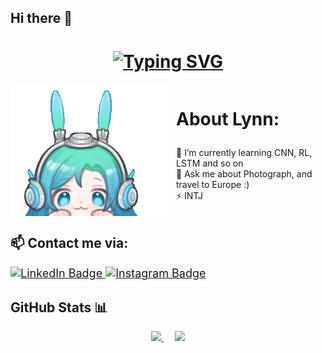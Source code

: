 ## Hi there 👋

<!--
**tomhitu/tomhitu** is a ✨ _special_ ✨ repository because its `README.md` (this file) appears on your GitHub profile.

Here are some ideas to get you started:

- 🌱 I’m currently learning AI
- 💬 Ask me about Photograph, and travel to Europe :)
- ⚡ INTJ 
-->

<div>
  <div>
      <h1 align="center">
          <a href="https://git.io/typing-svg">
          <img src="https://readme-typing-svg.herokuapp.com/?font=Fira+Code&pause=1000&color=blue&center=true&vCenter=true&random=false&width=435&lines=Hello%2C+I+am+tomhitu+%F0%9F%98%8A" alt="Typing SVG" /></a>
      </h1>
      <div id="aboutme" style="display: flex; align-items: flex-start; gap: 15px;">
          <img alt="GIF" align="right" src="mmexport1645279188749.gif" width="250px" />
          <div style="flex: 1;">
              <h3 style="font-size: 28px; font-weight: bold;">About Lynn:</h3>
              <ul style="list-style-type: none; padding-left: 0;">
                  <li> 🌱 I’m currently learning CNN, RL, LSTM and so on </li>
                  <li> 💬 Ask me about Photograph, and travel to Europe :) </li>
                  <li> ⚡ INTJ </li>
              </ul>
          </div>
      </div>
        <div class="markdown-heading" dir="auto">
            <h2 class="heading-element" dir="auto">📫 Contact me via:</h2>
        </div>
        <div id="contact-block" style="font-size: 18px;">
            <div id="badges" align="left">
                <a href="https://www.linkedin.com/in/yuqin-xia-65a945251/">
                    <img src="https://img.shields.io/badge/LinkedIn-blue?style=for-the-badge&logo=linkedin&logoColor=white" alt="LinkedIn Badge"/>
                </a>
                <a href="https://www.instagram.com/tomhitu/#">
                    <img src="https://img.shields.io/badge/Instagram-E4405F?style=for-the-badge&logo=instagram&logoColor=white" alt="Instagram Badge"/>
                </a>
            </div> 
        </div>
        <div class="markdown-heading" dir="auto">
            <h2 class="heading-element" dir="auto">GitHub Stats 📊</h2>
        </div>
        <p align="center" dir="auto">
            <a target="_blank" rel="noopener noreferrer" href="https://github-readme-stats.vercel.app/api?username=tomhitu&show_icons=true&theme=dark&hide_rank=true">
                <img src="https://github-readme-stats.vercel.app/api?username=tomhitu&show_icons=true&theme=dark&hide_rank=true" style="max-width: 100%;">
            </a> 
            <a target="_blank" rel="noopener noreferrer" href="https://github-readme-stats.vercel.app/api/top-langs/?username=tomhitu&layout=compact&theme=dark">
                <img src="https://github-readme-stats.vercel.app/api/top-langs/?username=tomhitu&layout=compact&theme=dark" style="max-width: 100%;">
            </a>
        </p>
    </div>
</div>
